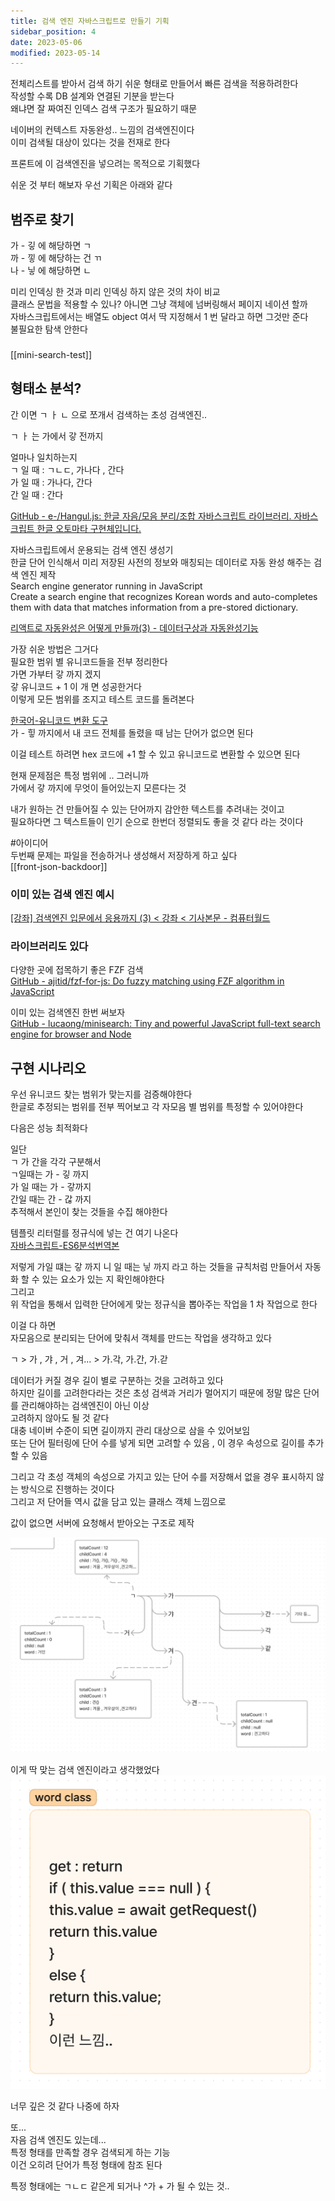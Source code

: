 ```yaml
---
title: 검색 엔진 자바스크립트로 만들기 기획
sidebar_position: 4
date: 2023-05-06
modified: 2023-05-14
---
```


전체리스트를 받아서 검색 하기 쉬운 형태로 만들어서 빠른 검색을 적용하려한다  
작성할 수록 DB 설계와 연결된 기분을 받는다  
왜냐면 잘 짜여진 인덱스 검색 구조가 필요하기 때문

네이버의 컨텍스트 자동완성.. 느낌의 검색엔진이다  
이미 검색될 대상이 있다는 것을 전재로 한다

프론트에 이 검색엔진을 넣으려는 목적으로 기획했다

쉬운 것 부터 해보자 우선 기획은 아래와 같다

## 범주로 찾기

가 - 깋 에 해당하면 ㄱ  
까 - 낗 에 해당하는 건 ㄲ  
나 - 닣 에 해당하면 ㄴ

미리 인덱싱 한 것과 미리 인덱싱 하지 않은 것의 차이 비교  
클래스 문법을 적용할 수 있나? 아니면 그냥 객체에 넘버링해서 페이지 네이션 할까  
자바스크립트에서는 배열도 object 여서 딱 지정해서 1 번 달라고 하면 그것만 준다  
불필요한 탐색 안한다

###

[[mini-search-test]]

## 형태소 분석?

간 이면 ㄱ ㅏ ㄴ 으로 쪼개서 검색하는 초성 검색엔진..

ㄱ ㅏ 는 가에서 갛 전까지

얼마나 일치하는지  
ㄱ 일 때 : ㄱㄴㄷ, 가나다 , 간다  
가 일 때 : 가나다, 간다  
간 일 때 : 간다

[GitHub - e-/Hangul.js: 한글 자음/모음 분리/조합 자바스크립트 라이브러리. 자바스크립트 한글 오토마타 구현체입니다.](https://github.com/e-/Hangul.js)

자바스크립트에서 운용되는 검색 엔진 생성기  
한글 단어 인식해서 미리 저장된 사전의 정보와 매칭되는 데이터로 자동 완성 해주는 검색 엔진 제작  
Search engine generator running in JavaScript  
Create a search engine that recognizes Korean words and auto-completes them with data that matches information from a pre-stored dictionary.

[리액트로 자동완성은 어떻게 만들까(3) - 데이터구상과 자동완성기능](https://velog.io/@goldbear2022/%EB%A6%AC%EC%95%A1%ED%8A%B8%EB%A1%9C-%EC%9E%90%EB%8F%99%EC%99%84%EC%84%B1%EC%9D%80-%EC%96%B4%EB%96%BB%EA%B2%8C-%EB%A7%8C%EB%93%A4%EA%B9%8C3-%EB%8D%B0%EC%9D%B4%ED%84%B0%EA%B5%AC%EC%83%81)

가장 쉬운 방법은 그거다  
필요한 범위 별 유니코드들을 전부 정리한다  
가면 가부터 갛 까지 겠지  
갛 유니코드 + 1 이 개 면 성공한거다  
이렇게 모든 범위를 조지고 테스트 코드를 돌려본다

[한국어-유니코드 변환 도구](https://www.learnkoreantools.com/kr/korean-to-unicode)  
가 - 힣 까지에서 내 코드 전체를 돌렸을 때 남는 단어가 없으면 된다

이걸 테스트 하려면 hex 코드에 +1 할 수 있고 유니코드로 변환할 수 있으면 된다

현재 문제점은 특정 범위에 .. 그러니까  
가에서 갛 까지에 무엇이 들어있는지 모른다는 것

내가 원하는 건 만들어질 수 있는 단어까지 감안한 텍스트를 추려내는 것이고  
필요하다면 그 텍스트들이 인기 순으로 한번더 정렬되도 좋을 것 같다 라는 것이다

#아이디어  
두번째 문제는 파일을 전송하거나 생성해서 저장하게 하고 싶다  
[[front-json-backdoor]]

### 이미 있는 검색 엔진 예시

[[강좌] 검색엔진 입문에서 응용까지 (3) < 강좌 < 기사본문 - 컴퓨터월드](https://www.comworld.co.kr/news/articleView.html?idxno=49537)

### 라이브러리도 있다

다양한 곳에 접목하기 좋은 FZF 검색  
[GitHub - ajitid/fzf-for-js: Do fuzzy matching using FZF algorithm in JavaScript](https://github.com/ajitid/fzf-for-js)

이미 있는 검색엔진 한번 써보자  
[GitHub - lucaong/minisearch: Tiny and powerful JavaScript full-text search engine for browser and Node](https://github.com/lucaong/minisearch)

## 구현 시나리오

우선 유니코드 찾는 범위가 맞는지를 검증해야한다  
한글로 추정되는 범위를 전부 찍어보고 각 자모음 별 범위를 특정할 수 있어야한다

다음은 성능 최적화다

일단  
ㄱ 가 간을 각각 구분해서  
ㄱ일때는 가 - 깋 까지  
가 일 때는 가 - 갛까지  
간일 때는 간 - 갆 까지  
추적해서 본인이 찾는 것들을 수집 해야한다

템플릿 리터럴를 정규식에 넣는 건 여기 나온다  
[자바스크립트-ES6분석번역본](../../../site/develop/자바스크립트-ES6분석번역본)

저렇게 가일 떄는 갛 까지 니 일 때는 닣 까지 라고 하는 것들을 규칙처럼 만들어서 자동화 할 수 있는 요소가 있는 지 확인해야한다  
그리고  
위 작업을 통해서 입력한 단어에게 맞는 정규식을 뽑아주는 작업을 1 차 작업으로 한다

이걸 다 하면  
자모음으로 분리되는 단어에 맞춰서 객체를 만드는 작업을 생각하고 있다

ㄱ > 가 , 갸 , 거 , 겨... > 가.각, 가.간, 가.갇

데이터가 커질 경우 길이 별로 구분하는 것을 고려하고 있다  
하지만 길이를 고려한다라는 것은 초성 검색과 거리가 멀어지기 때문에 정말 많은 단어를 관리해야하는 검색엔진이 아닌 이상  
고려하지 않아도 될 것 같다  
대충 네이버 수준이 되면 길이까지 관리 대상으로 삼을 수 있어보임  
또는 단어 필터링에 단어 수를 넣게 되면 고려할 수 있음 , 이 경우 속성으로 길이를 추가할 수 있음

그리고 각 초성 객체의 속성으로 가지고 있는 단어 수를 저장해서 없을 경우 표시하지 않는 방식으로 진행하는 것이다  
그리고 저 단어들 역시 값을 담고 있는 클래스 객체 느낌으로

값이 없으면 서버에 요청해서 받아오는 구조로 제작

![](file/request-test.png)

이게 딱 맞는 검색 엔진이라고 생각했었다  
![](file/request-test-1.png)

너무 깊은 것 같다 나중에 하자

또...  
자음 검색 엔진도 있는데...  
특정 형태를 만족할 경우 검색되게 하는 기능  
이건 오히려 단어가 특정 형태에 참조 된다

특정 형태에는 ㄱㄴㄷ 같은게 되거나 ^가 + 가 될 수 있는 것..
